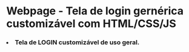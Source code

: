 <h1>Webpage - Tela de login gernérica customizável com HTML/CSS/JS</h1>


<h3><li>Tela de LOGIN customizável de uso geral.</li></h3>
